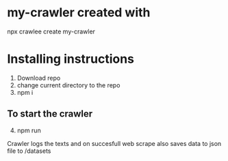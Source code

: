# my-crawler created with
 npx crawlee create my-crawler
 

# Installing instructions
1. Download repo
2. change current directory to the repo
3. npm i

## To start the crawler
4. npm run

Crawler logs the texts and on succesfull web scrape also saves data to json file to /datasets
